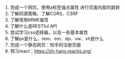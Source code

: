 1. 完成一个网页，使用a标签锚点属性 进行页面内部的跳转
2. 了解同源策略、了解CORS、CSRF
3. 了解常用MIME属性
4. 了解什么是RESTful API
5. 尝试学习css选择器，以及一些基本属性
6. 了解px是什么，rem、em、dp、vw、vh是什么
7. 完成一个静态网页：知乎的注册页面
8. 预习react：https://zh-hans.reactjs.org/
